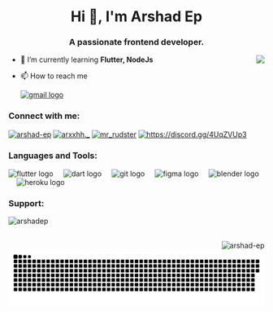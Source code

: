<h1 align="center">Hi 👋, I'm Arshad Ep</h1>
<h3 align="center">A passionate frontend developer.</h3>

 <img align="right" height="150" src="https://i.giphy.com/media/v1.Y2lkPTc5MGI3NjExY2F1dG5kejkzN25tNDdmamh0cjZ5d3BreDN0MTl4bnhxaWI2ZDJ3dyZlcD12MV9pbnRlcm5hbF9naWZfYnlfaWQmY3Q9Zw/K4rDu65eHSsNO/giphy.gif"  />

- 🌱 I’m currently learning **Flutter, NodeJs**

- 📫 How to reach me
  <div>
  </a>
  <a href="arshadshanu18@gmail.com" target="_blank">
    <img src="https://img.shields.io/static/v1?message=Gmail&logo=gmail&label=&color=D14836&logoColor=white&labelColor=&style=for-the-badge" height="35" alt="gmail logo"  />
  </a>
</div>
  

<h3 align="left">Connect with me:</h3>
<p align="left">
<a href="https://linkedin.com/in/arshad-ep" target="blank"><img align="center" src="https://raw.githubusercontent.com/rahuldkjain/github-profile-readme-generator/master/src/images/icons/Social/linked-in-alt.svg" alt="arshad-ep" height="30" width="40" /></a>
<a href="https://instagram.com/arxxhh._/" target="blank"><img align="center" src="https://raw.githubusercontent.com/rahuldkjain/github-profile-readme-generator/master/src/images/icons/Social/instagram.svg" alt="arxxhh._" height="30" width="40" /></a>
<a href="https://www.youtube.com/c/mr_rudster" target="blank"><img align="center" src="https://raw.githubusercontent.com/rahuldkjain/github-profile-readme-generator/master/src/images/icons/Social/youtube.svg" alt="mr_rudster" height="30" width="40" /></a>
<a href="https://discord.gg/https://discord.gg/4UqZVUp3" target="blank"><img align="center" src="https://raw.githubusercontent.com/rahuldkjain/github-profile-readme-generator/master/src/images/icons/Social/discord.svg" alt="https://discord.gg/4UqZVUp3" height="30" width="40" /></a>
</p>

<h3 align="left">Languages and Tools:</h3>

<div align="left">
  <img src="https://cdn.jsdelivr.net/gh/devicons/devicon/icons/flutter/flutter-original.svg" height="30" alt="flutter logo"  />
  <img width="12" />
  <img src="https://cdn.jsdelivr.net/gh/devicons/devicon/icons/dart/dart-original.svg" height="30" alt="dart logo"  />
  <img width="12" />
  <img src="https://cdn.jsdelivr.net/gh/devicons/devicon/icons/git/git-original.svg" height="30" alt="git logo"  />
  <img width="12" />
  <img src="https://cdn.jsdelivr.net/gh/devicons/devicon/icons/figma/figma-original.svg" height="30" alt="figma logo"  />
  <img width="12" />
  <img src="https://cdn.jsdelivr.net/gh/devicons/devicon/icons/blender/blender-original.svg" height="30" alt="blender logo"  />
  <img width="12" />
  <img src="https://cdn.jsdelivr.net/gh/devicons/devicon/icons/heroku/heroku-original.svg" height="30" alt="heroku logo"  />


<h3 align="left">Support:</h3>
<p><a href="https://www.buymeacoffee.com/arshadep"> <img align="left" src="https://cdn.buymeacoffee.com/buttons/v2/default-yellow.png" height="50" width="210" alt="arshadep" /></a></p><br><br>

<p><img align="right" src="https://github-readme-stats.vercel.app/api/top-langs?username=arshad-ep&show_icons=true&locale=en&layout=compact" alt="arshad-ep" /></p>

<br clear="both">

<img src="https://raw.githubusercontent.com/Arshad-Ep/Arshad-Ep/output/snake.svg" alt="Snake animation" />


